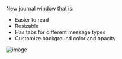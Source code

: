 New journal window that is:
* Easier to read
* Resizable
* Has tabs for different message types
* Customize background color and opacity

![image](https://user-images.githubusercontent.com/3859393/226334207-e1feba52-7426-4993-ba59-e17da1584988.png)
